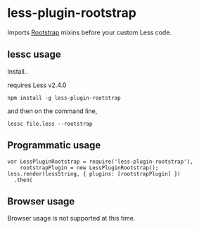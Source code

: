 less-plugin-rootstrap
========================

Imports [Rootstrap](http://rootstrap.io/) mixins before your custom Less code.

## lessc usage

Install..

requires Less v2.4.0

```
npm install -g less-plugin-rootstrap
```

and then on the command line,

```
lessc file.less --rootstrap
```


## Programmatic usage

```
var LessPluginRootstrap = require('less-plugin-rootstrap'),
    rootstrapPlugin = new LessPluginRootstrap();
less.render(lessString, { plugins: [rootstrapPlugin] })
  .then(
```

## Browser usage

Browser usage is not supported at this time.

